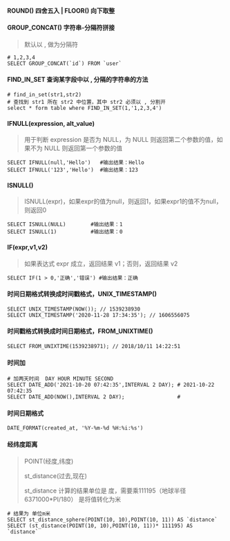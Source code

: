 #### ROUND() 四舍五入 | FLOOR() 向下取整

#### GROUP_CONCAT() 字符串-分隔符拼接
> 默认以 , 做为分隔符

```
# 1,2,3,4
SELECT GROUP_CONCAT(`id`) FROM `user`
```

#### FIND_IN_SET 查询某字段中以 , 分隔的字符串的方法
```
# find_in_set(str1,str2)
# 查找到 str1 所在 str2 中位置，其中 str2 必须以 , 分割开
select * form table where FIND_IN_SET(1,'1,2,3,4')
```

#### IFNULL(expression, alt_value)
> 用于判断 expression 是否为 NULL，为 NULL 则返回第二个参数的值，如果不为 NULL 则返回第一个参数的值

```
SELECT IFNULL(null,'Hello')   #输出结果：Hello
SELECT IFNULL('123','Hello')  #输出结果：123
```

#### ISNULL()
> ISNULL(expr)，如果expr的值为null，则返回1，如果expr1的值不为null，则返回0

```
SELECT ISNULL(NULL)        #输出结果：1
SELECT ISNULL(1)           #输出结果：0
```

#### IF(expr,v1,v2)
> 如果表达式 expr 成立，返回结果 v1；否则，返回结果 v2

```
SELECT IF(1 > 0,'正确','错误') #输出结果：正确
```

#### 时间日期格式转换成时间戳格式，UNIX_TIMESTAMP()
```
SELECT UNIX_TIMESTAMP(NOW()); // 1539238930
SELECT UNIX_TIMESTAMP('2020-11-28 17:34:35'); // 1606556075
```
#### 时间戳格式转换成时间日期格式，FROM_UNIXTIME()
```
SELECT FROM_UNIXTIME(1539238971); // 2018/10/11 14:22:51
```

#### 时间加
```
# 加两天时间  DAY HOUR MINUTE SECOND
SELECT DATE_ADD('2021-10-20 07:42:35',INTERVAL 2 DAY); # 2021-10-22 07:42:35
SELECT DATE_ADD(NOW(),INTERVAL 2 DAY);                 #
```

#### 时间日期格式
```
DATE_FORMAT(created_at, '%Y-%m-%d %H:%i:%s')
```

#### 经纬度距离
> POINT(经度,纬度)
> 
> st_distance(过去,现在)
>
> st_distance 计算的结果单位是 度，需要乘111195（地球半径6371000*PI/180） 是将值转化为米
```
# 结果为 单位m米
SELECT st_distance_sphere(POINT(10, 10),POINT(10, 11)) AS `distance`
SELECT (st_distance(POINT(10, 10),POINT(10, 11))* 111195) AS `distance`
```
